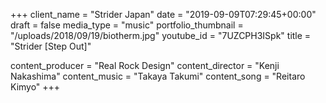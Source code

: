 +++
client_name = "Strider Japan"
date = "2019-09-09T07:29:45+00:00"
draft = false
media_type = "music"
portfolio_thumbnail = "/uploads/2018/09/19/biotherm.jpg"
youtube_id = "7UZCPH3ISpk"
title = "Strider [Step Out]"

content_producer = "Real Rock Design"
content_director = "Kenji  Nakashima"
content_music = "Takaya Takumi"
content_song = "Reitaro Kimyo"
+++
